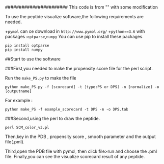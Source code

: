 #######################
This code is from "" with some modification

To use the peptide visualize software,the following requirements are needed.

+`pymol` can ce download in
`http://www.pymol.org/`
+`python==3.6` with packages :`optparse`,`numpy`
You can use pip to install these packages
```
pip install optparse
pip install numpy
```
##Start to use the software

###First,you needed to make the propensity score file for the perl script.

Run the `make_PS.py` to make the file

```
python make_PS.py -f [scorecard] -t [type:PS or DPS] -n [normalize] -o [outputname]
```
For example :
```
python make_PS -f example_scorecard -t DPS -n -o DPS.tab
```

###Second,using the perl to draw the peptide.
```
perl SCM_color_v3.pl
```
Then,key in the PDB , propensity score , smooth parameter and the output file(.pml).

Third,open the PDB file with pymol, then click file>run and choose the .pml file.
Finally,you can see the visualize scorecard result of any peptide.
